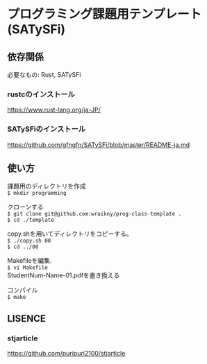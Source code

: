# プログラミング課題用テンプレート (SATySFi)

## 依存関係
必要なもの: Rust, SATySFi  

### rustcのインストール  
https://www.rust-lang.org/ja-JP/  

### SATySFiのインストール  
https://github.com/gfngfn/SATySFi/blob/master/README-ja.md


## 使い方
課題用のディレクトリを作成  
`$ mkdir programming`  

クローンする  
`$ git clone git@github.com:wraikny/prog-class-template .`  
`$ cd ./template`  

copy.shを用いてディレクトリをコピーする。  
`$ ./copy.sh 00`  
`$ cd ../00`  

Makefileを編集.  
`$ vi Makefile`  
StudentNum-Name-01.pdfを書き換える  

コンパイル  
`$ make`  


## LISENCE
### stjarticle
https://github.com/puripuri2100/stjarticle